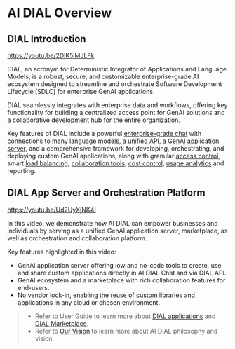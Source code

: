 # AI DIAL Overview

## DIAL Introduction

https://youtu.be/2DlK5iMJLFk

DIAL, an acronym for Deterministic Integrator of Applications and Language Models, is a robust, secure, and customizable enterprise-grade AI ecosystem designed to streamline and orchestrate Software Development Lifecycle (SDLC) for enterprise GenAI applications.

DIAL seamlessly integrates with enterprise data and workflows, offering key functionality for building a centralized access point for GenAI solutions and a collaborative development hub for the entire organization.

Key features of DIAL include a powerful [enterprise-grade chat](/docs/tutorials/0.user-guide.md) with connections to many [language models](/docs/platform/2.supported-models.md), a [unified API](https://epam-rail.com/dial_api), a GenAI [application server](docs/platform/0.architecture-and-concepts/2.architecture.md#introduction), and a comprehensive framework for developing, orchestrating, and deploying custom GenAI applications, along with granular [access control](/docs/platform/3.core/2.access-control-intro.md), smart [load balancing](/docs/platform/3.core/5.load-balancer.md), [collaboration tools](/docs/tutorials/collaboration/2.enable-publications.md), [cost control](docs/platform/0.architecture-and-concepts/2.architecture.md#rate-limits--cost-control), [usage analytics](docs/platform/0.architecture-and-concepts/2.architecture.md#analytics-realtime) and reporting.

## DIAL App Server and Orchestration Platform

https://youtu.be/Ud2UyXjNK4I

In this video, we demonstrate how AI DIAL can empower businesses and individuals by serving as a unified GenAI application server, marketplace, as well as orchestration and collaboration platform. 

Key features highlighted in this video:

* GenAI application server offering low and no-code tools to create, use and share custom applications directly in AI DIAL Chat and via DIAL API.
* GenAI ecosystem and a marketplace with rich collaboration features for end-users.
* No vendor lock-in, enabling the reuse of custom libraries and applications in any cloud or chosen environment.

> * Refer to User Guide to learn more about [DIAL applications](/docs/tutorials/0.user-guide.md#applications-1) and [DIAL Marketplace](/docs/tutorials/0.user-guide.md#marketplace).
> * Refer to [Our Vision](https://github.com/epam/ai-dial/blob/main/CONTRIBUTING.md#project-vision) to learn more about AI DIAL philosophy and vision.